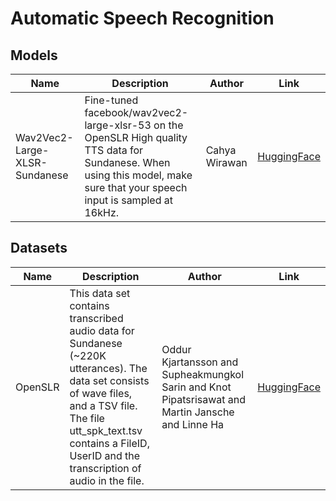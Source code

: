 # Automatic Speech Recognition

## Models

| Name                          | Description                                                                                                                                                                 | Author        | Link                                                                      |
| ----------------------------- | --------------------------------------------------------------------------------------------------------------------------------------------------------------------------- | ------------- | ------------------------------------------------------------------------- |
| Wav2Vec2-Large-XLSR-Sundanese | Fine-tuned facebook/wav2vec2-large-xlsr-53 on the OpenSLR High quality TTS data for Sundanese. When using this model, make sure that your speech input is sampled at 16kHz. | Cahya Wirawan | [HuggingFace](https://huggingface.co/cahya/wav2vec2-large-xlsr-sundanese) |

## Datasets

| Name    | Description                                                                                                                                                                                                                          | Author                                                                                            | Link                                                   |
| ------- | ------------------------------------------------------------------------------------------------------------------------------------------------------------------------------------------------------------------------------------ | ------------------------------------------------------------------------------------------------- | ------------------------------------------------------ |
| OpenSLR | This data set contains transcribed audio data for Sundanese (~220K utterances). The data set consists of wave files, and a TSV file. The file utt_spk_text.tsv contains a FileID, UserID and the transcription of audio in the file. | Oddur Kjartansson and Supheakmungkol Sarin and Knot Pipatsrisawat and Martin Jansche and Linne Ha | [HuggingFace](https://huggingface.co/datasets/openslr) |

